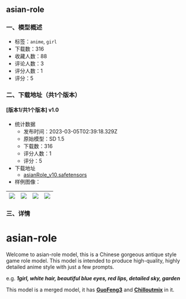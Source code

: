 ## asian-role
### 一、模型概述

- 标签：`anime`, `girl`
- 下载数：316
- 收藏人数：88
- 评论人数：3
- 评分人数：1
- 评分：5

### 二、下载地址（共1个版本）

#### [版本1/共1个版本] v1.0

- 统计数据
  - 发布时间：2023-03-05T02:39:18.329Z
  - 原始模型：SD 1.5
  - 下载数：316
  - 评分人数：1
  - 评分：5
- 下载地址
  - [asianRole_v10.safetensors](https://civitai.com/api/download/models/15758)
- 样例图像：

| <img src="https://image.civitai.com/xG1nkqKTMzGDvpLrqFT7WA/0cdcc9d6-6a75-4008-51a4-6af0dfb0c600/width=450/194467.jpeg" /> | <img src="https://image.civitai.com/xG1nkqKTMzGDvpLrqFT7WA/8c1f24da-034f-4959-7920-b430afecdd00/width=450/194466.jpeg" /> | <img src="https://image.civitai.com/xG1nkqKTMzGDvpLrqFT7WA/a03acabe-1f5b-4931-d65d-bc1fa2292a00/width=450/194465.jpeg" /> | <img src="https://image.civitai.com/xG1nkqKTMzGDvpLrqFT7WA/71bc3de3-47fb-4901-c79c-d7872c4cf100/width=450/194464.jpeg" /> |
| ---- | ---- | ---- | ---- |


### 三、详情
<h1><strong>asian-role</strong></h1><p>Welcome to asian-role model, this is a Chinese gorgeous antique style game role model. This model is intended to produce high-quality, highly detailed anime style with just a few prompts.</p><p>e.g. <strong><em>1girl, white hair, beautiful blue eyes, red lips, detailed sky, garden</em></strong></p><p>This model is a merged model, it has <a target="_blank" rel="ugc" href="https://huggingface.co/xiaolxl/GuoFeng3"><strong><u>GuoFeng3</u></strong></a> and <a target="_blank" rel="ugc" href="https://huggingface.co/TASUKU2023/Chilloutmix"><strong><u>Chilloutmix</u></strong></a> in it.</p>